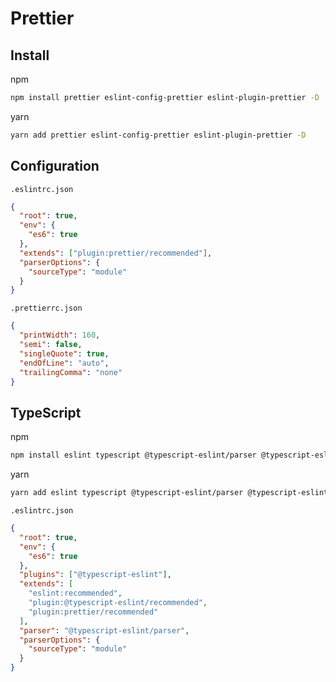 # Prettier



## Install

npm

```sh
npm install prettier eslint-config-prettier eslint-plugin-prettier -D
```

yarn

```sh
yarn add prettier eslint-config-prettier eslint-plugin-prettier -D
```



## Configuration

`.eslintrc.json`

```json
{
  "root": true,
  "env": { 
    "es6": true
  },
  "extends": ["plugin:prettier/recommended"],
  "parserOptions": {
    "sourceType": "module"
  }
}
```

`.prettierrc.json`

```json
{
  "printWidth": 160,
  "semi": false,
  "singleQuote": true,
  "endOfLine": "auto",
  "trailingComma": "none"
}
```



## TypeScript

npm

```sh
npm install eslint typescript @typescript-eslint/parser @typescript-eslint/eslint-plugin -D
```

yarn

```sh
yarn add eslint typescript @typescript-eslint/parser @typescript-eslint/eslint-plugin -D
```

`.eslintrc.json`

```json
{
  "root": true,
  "env": { 
    "es6": true
  },
  "plugins": ["@typescript-eslint"],
  "extends": [
    "eslint:recommended",
    "plugin:@typescript-eslint/recommended",
    "plugin:prettier/recommended"
  ],
  "parser": "@typescript-eslint/parser",
  "parserOptions": {
    "sourceType": "module"
  }
}
```
